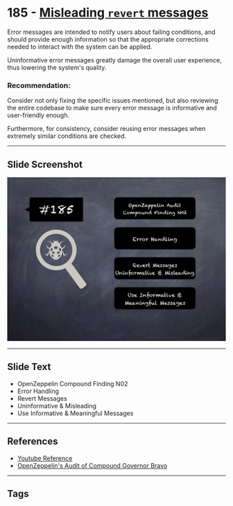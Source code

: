 
# 185 - [Misleading `revert` messages](./Misleading%20`revert`%20messages.md)

Error messages are intended to notify users about failing conditions, and should provide enough information so that the appropriate corrections needed to interact with the system can be applied. 

Uninformative error messages greatly damage the overall user experience, thus lowering the system's quality.

### Recommendation:
Consider not only fixing the specific issues mentioned, but also reviewing the entire codebase to make sure every error message is informative and user-friendly enough. 

Furthermore, for consistency, consider reusing error messages when extremely similar conditions are checked.
___
## Slide Screenshot
![185.jpg](../../images/8.%20Audit%20Findings%20201/185.jpg)
___
## Slide Text
- OpenZeppelin Compound Finding N02
- Error Handling
- Revert Messages
- Uninformative & Misleading
- Use Informative & Meaningful Messages
___
## References
- [Youtube Reference](https://youtu.be/0J7KI4WGd0Q?t=199)
- [OpenZeppelin's Audit of Compound Governor Bravo](https://blog.openzeppelin.com/compound-governor-bravo-audit/)
___
## Tags
